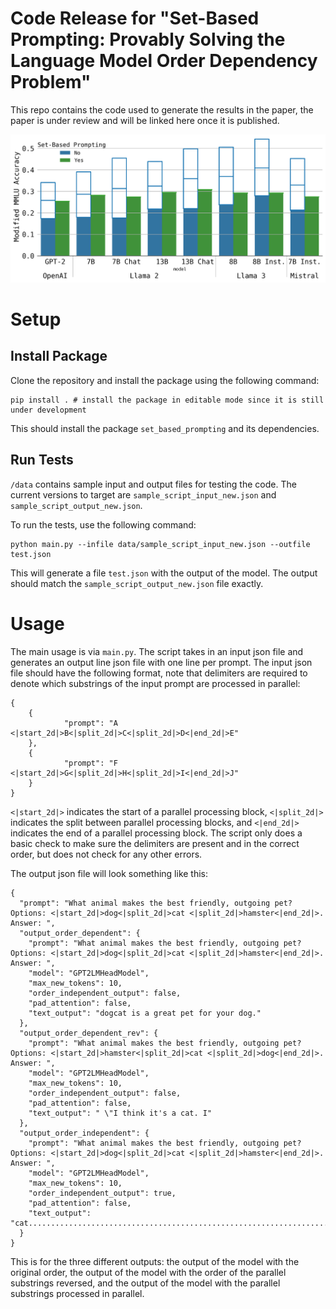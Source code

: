 # Code Release for "Set-Based Prompting: Provably Solving the Language Model Order Dependency Problem"

This repo contains the code used to generate the results in the paper, the paper is under review and will be linked here once it is published.


<p align="center">
  <a href="images/svg/mmlu_all_err_plot.svg"><img src="images/png/mmlu_all_err_plot.png" /></a>
</p>

# Setup

## Install Package

Clone the repository and install the package using the following command:

```
pip install . # install the package in editable mode since it is still under development
```

This should install the package `set_based_prompting` and its dependencies.

## Run Tests

`/data` contains sample input and output files for testing the code. The current versions to target are `sample_script_input_new.json` and `sample_script_output_new.json`.

To run the tests, use the following command:

```
python main.py --infile data/sample_script_input_new.json --outfile test.json
```

This will generate a file `test.json` with the output of the model. The output should match the `sample_script_output_new.json` file exactly.

# Usage

The main usage is via `main.py`. The script takes in an input json file and generates an output line json file with one line per prompt. The input json file should have the following format, note that delimiters are required to denote which substrings of the input prompt are processed in parallel:

```
{
    {
            "prompt": "A <|start_2d|>B<|split_2d|>C<|split_2d|>D<|end_2d|>E"
    },
    {
            "prompt": "F <|start_2d|>G<|split_2d|>H<|split_2d|>I<|end_2d|>J"
    }
}
```

`<|start_2d|>` indicates the start of a parallel processing block, `<|split_2d|>` indicates the split between parallel processing blocks, and `<|end_2d|>` indicates the end of a parallel processing block. The script only does a basic check to make sure the delimiters are present and in the correct order, but does not check for any other errors.

The output json file will look something like this:

```
{
  "prompt": "What animal makes the best friendly, outgoing pet? Options: <|start_2d|>dog<|split_2d|>cat <|split_2d|>hamster<|end_2d|>. Answer: ",
  "output_order_dependent": {
    "prompt": "What animal makes the best friendly, outgoing pet? Options: <|start_2d|>dog<|split_2d|>cat <|split_2d|>hamster<|end_2d|>. Answer: ",
    "model": "GPT2LMHeadModel",
    "max_new_tokens": 10,
    "order_independent_output": false,
    "pad_attention": false,
    "text_output": "dogcat is a great pet for your dog."
  },
  "output_order_dependent_rev": {
    "prompt": "What animal makes the best friendly, outgoing pet? Options: <|start_2d|>hamster<|split_2d|>cat <|split_2d|>dog<|end_2d|>. Answer: ",
    "model": "GPT2LMHeadModel",
    "max_new_tokens": 10,
    "order_independent_output": false,
    "pad_attention": false,
    "text_output": " \"I think it's a cat. I"
  },
  "output_order_independent": {
    "prompt": "What animal makes the best friendly, outgoing pet? Options: <|start_2d|>dog<|split_2d|>cat <|split_2d|>hamster<|end_2d|>. Answer: ",
    "model": "GPT2LMHeadModel",
    "max_new_tokens": 10,
    "order_independent_output": true,
    "pad_attention": false,
    "text_output": "cat................................................................................................................................................................................................................................................................................................................................................................................................................................................................................................................................"
  }
}
```

This is for the three different outputs: the output of the model with the original order, the output of the model with the order of the parallel substrings reversed, and the output of the model with the parallel substrings processed in parallel.
